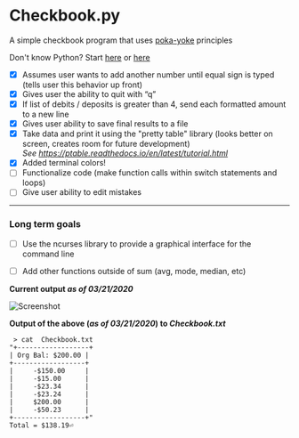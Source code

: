 # Checkbook.py

A simple checkbook program that uses [poka-yoke](https://asq.org/quality-resources/mistake-proofing
) principles <br>

Don't know Python? Start [here](https://www.pythoncheatsheet.org/) or [here](https://github.com/gto76/python-cheatsheet) 

- [x] Assumes user wants to add another number until equal sign is typed (tells user this behavior up front)
- [x] Gives user the ability to quit with “q”
- [x] If list of debits / deposits is greater than 4, send each formatted amount to a new line
- [x] Gives user ability to save final results to a file
- [x] Take data and print it using the "pretty table" library (looks better on screen, creates room for future development)<br>
    _See https://ptable.readthedocs.io/en/latest/tutorial.html_
- [x] Added terminal colors!    
- [ ] Functionalize code (make function calls within switch statements and loops)
- [ ] Give user ability to edit mistakes

----
### Long term goals
- [ ] Use the ncurses library to provide a graphical interface for the command line
- [ ] Add other functions outside of sum (avg, mode, median, etc)


**Current output _as of 03/21/2020_**

![Screenshot](https://github.com/StewAlexanderACC/checkbook_balancer.py/blob/master/3-21-ScreenShot.png)

**Output of the above (_as of 03/21/2020_) to _Checkbook.txt_** 
```
 > cat  Checkbook.txt
"+------------------+
| Org Bal: $200.00 |
+------------------+
|     -$150.00     |
|     -$15.00      |
|     -$23.34      |
|     -$23.24      |
|     $200.00      |
|     -$50.23      |
+------------------+"
Total = $138.19⏎  
```
